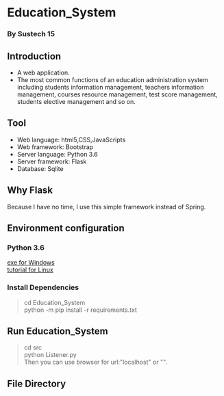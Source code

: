 # Education_System
### By Sustech 15
## Introduction
* A web application.
* The most common functions of an education administration system including students
information management, teachers information management, courses resource management, test score management,
students elective management and so on.
## Tool
* Web language: html5,CSS,JavaScripts
* Web framework: Bootstrap
* Server language: Python 3.6
* Server framework: Flask
* Database: Sqlite
## Why Flask
Because I have no time, I use this simple framework instead of Spring.
## Environment configuration
### Python 3.6
[exe for Windows](https://www.python.org/ftp/python/3.6.5/python-3.6.5-amd64.exe) <br/>
[tutorial for Linux](https://www.cnblogs.com/kimyeee/p/7250560.html)
### Install Dependencies
> cd Education_System <br/>
> python -m pip install -r requirements.txt
## Run Education_System
> cd src <br/>
> python Listener.py <br/>
Then you can use browser for url:"localhost" or "<Your IP>".<br/>
## File Directory
